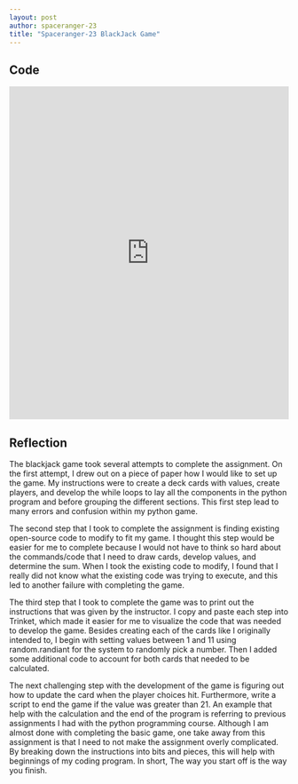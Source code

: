 ```yaml
---
layout: post
author: spaceranger-23
title: "Spaceranger-23 BlackJack Game"
---
```

## Code
<iframe src="https://trinket.io/embed/python/9dc620070d" width="100%" height="600" frameborder="0" marginwidth="0" marginheight="0" allowfullscreen></iframe>


## Reflection
The blackjack game took several attempts to complete the assignment. On the first attempt, I drew out on a piece of paper how I would like to set up the game. My instructions were to create a deck cards with values, create players, and develop the while loops to lay all the components in the python program and before grouping the different sections. This first step lead to many errors and confusion within my python game. 

The second step that I took to complete the assignment is finding existing open-source code to modify to fit my game. I thought this step would be easier for me to complete because I would not have to think so hard about the commands/code that I need to draw cards, develop values, and determine the sum. When I took the existing code to modify, I found that I really did not know what the existing code was trying to execute, and this led to another failure with completing the game. 

The third step that I took to complete the game was to print out the instructions that was given by the instructor. I copy and paste each step into Trinket, which made it easier for me to visualize the code that was needed to develop the game. Besides creating each of the cards like I originally intended to, I begin with setting values between 1 and 11 using random.randiant for the system to randomly pick a number. Then I added some additional code to account for both cards that needed to be calculated. 

The next challenging step with the development of the game is figuring out how to update the card when the player choices hit. Furthermore, write a script to end the game if the value was greater than 21. An example that help with the calculation and the end of the program is referring to previous assignments I had with the python programming course. Although I am almost done with completing the basic game, one take away from this assignment is that I need to not make the assignment overly complicated. By breaking down the instructions into bits and pieces, this will help with beginnings of my coding program. In short, The way you start off is the way you finish.
